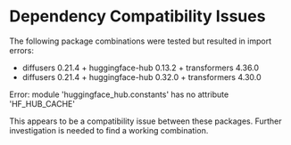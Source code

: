# Dependency Compatibility Issues
The following package combinations were tested but resulted in import errors:
- diffusers 0.21.4 + huggingface-hub 0.13.2 + transformers 4.36.0
- diffusers 0.21.4 + huggingface-hub 0.32.0 + transformers 4.30.0

Error: module 'huggingface_hub.constants' has no attribute 'HF_HUB_CACHE'

This appears to be a compatibility issue between these packages. Further investigation is needed to find a working combination.
